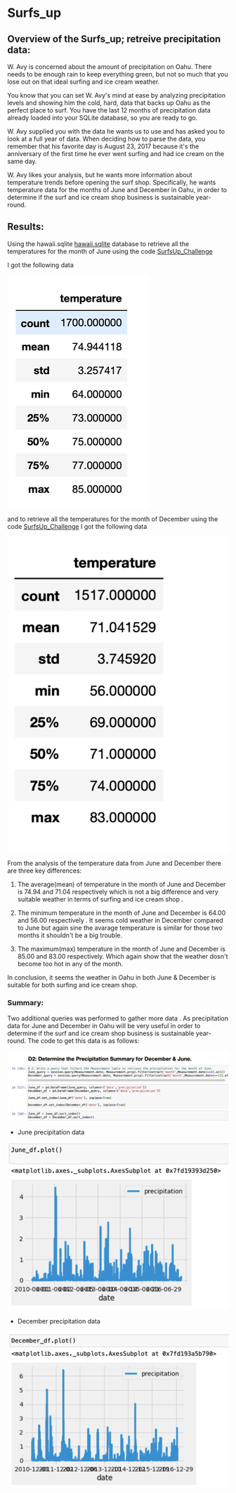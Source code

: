# Surfs_up


## Overview of the Surfs_up; retreive precipitation data: 
W. Avy is concerned about the amount of precipitation on Oahu. There needs to be enough rain to keep everything green, but not so much that you lose out on that ideal surfing and ice cream weather.

You know that you can set W. Avy's mind at ease by analyzing precipitation levels and showing him the cold, hard, data that backs up Oahu as the perfect place to surf. You have the last 12 months of precipitation data already loaded into your SQLite database, so you are ready to go.

W. Avy supplied you with the data he wants us to use and has asked you to look at a full year of data. When deciding how to parse the data, you remember that his favorite day is August 23, 2017 because it's the anniversary of the first time he ever went surfing and had ice cream on the same day. 

W. Avy likes your analysis, but he wants more information about temperature trends before opening the surf shop. Specifically, he wants temperature data for the months of June and December in Oahu, in order to determine if the surf and ice cream shop business is sustainable year-round.


## Results: 

Using the hawaii.sqlite [hawaii.sqlite](https://github.com/NishatSultana3538/surfs_up/blob/main/hawaii.sqlite) database to retrieve all the temperatures for the month of June using the code [SurfsUp_Challenge](https://github.com/NishatSultana3538/surfs_up/blob/main/SurfsUp_Challenge.ipynb)

I got the following  data 

![June_data](https://github.com/NishatSultana3538/surfs_up/blob/main/June.png)

and to retrieve all the temperatures for the month of December using the code [SurfsUp_Challenge](https://github.com/NishatSultana3538/surfs_up/blob/main/SurfsUp_Challenge.ipynb) I got the following  data 

![December_data](https://github.com/NishatSultana3538/surfs_up/blob/main/December.png)

From the analysis of the temperature data from June and December there are three key differences:

1. The average(mean) of temperature in the month of June and December is 74.94 and 71.04 respectively which is not a big difference and very suitable weather in terms of surfing and ice cream shop .


2. The minimum temperature in the month of June and December is 64.00 and 56.00 respectively . It seems cold weather in December compared to June but again sine the avarage temperature is similar for those two months it shouldn't be a big trouble. 


3. The maximum(max) temperature in the month of June and December is 85.00 and 83.00 respectively. Which again show that the weather dosn't become too hot in any of the month.

In conclusion, it seems the weather in Oahu in both June & December is suitable 
for both surfing and ice cream shop.





### Summary:

 Two additional queries was  performed to gather more data . As precipitation data for June and December  in Oahu will be very useful in order to determine if the surf and ice cream shop business is sustainable year-round. The code to get this data is as follows:

![additional _query](https://github.com/NishatSultana3538/surfs_up/blob/main/Additional_query.png)


* June precipitation data

 ![June-prcp](https://github.com/NishatSultana3538/surfs_up/blob/main/June_prcp.png)


* December precipitation data

![December_prcp](https://github.com/NishatSultana3538/surfs_up/blob/main/December_prcp.png)








